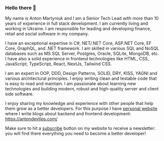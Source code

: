 ### Hello there 👋

My name is Anton Martyniuk and I am a Senior Tech Lead with more than 10 years of experience in full stack development. I am currently living and working in Ukraine.
I am responsible for leading and developing finance, retail and social software in my company. 

I have an exceptional expertise in C#, NET/.NET Core, ASP.NET Core, EF Core, GraphQL, and .NET framework. I am skilled in various SQL and NoSQL databases such as MS SQL Server, Postgres, Oracle, SQLite, MongoDB, etc. I have also a solid experience in frontend technologies like HTML, CSS, JavaScript, TypeScript, React, NextJs, Tailwind CSS.

I am an expert in OOP, DDD, Design Patterns, SOLID, DRY, KISS, YAGNI and various architectural principles. I enjoy writing clean and testable code that is easy to read and maintain. I am passionate about 
learning new technologies and building modern, robust and high-quality server and client side software.

I enjoy sharing my knowledge and experience with other people that help them grow as a better developers.
For this purpose I have [personal website](https://antondevtips.com/) where I write blogs about backend and frontend development: https://antondevtips.com/

Make sure to hit a [subscribe](https://antondevtips.com/#subscribe) button on my website to receive a newsletter: you will find there everything you need to become a better developer!
